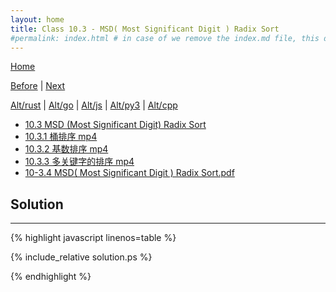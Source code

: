 ```yaml
---
layout: home
title: Class 10.3 - MSD( Most Significant Digit ) Radix Sort
#permalink: index.html # in case of we remove the index.md file, this doc will be the index page
---
```


<div class="row">
<div class="columnStmt" markdown="1">

[Home](./README.md)

[Before](./class-10.2.md) | [Next](./class-10.4.md)

[Alt/rust](./Alt_rust/README.md) | [Alt/go](./Alt_c/README.md) | [Alt/js](./Alt_js/README.html) | [Alt/py3](./Alt_py3/README.md) | [Alt/cpp](./Alt_cpp/README.md) 

-   [10.3 MSD (Most Significant Digit) Radix Sort](https://www.geeksforgeeks.org/msd-most-significant-digit-radix-sort/)
-   [10.3.1 桶排序 mp4](https://data-structure.s3.us-west-1.amazonaws.com/10_%E7%AC%AC%E5%8D%81%E8%AE%B2+%E6%8E%92%E5%BA%8F%EF%BC%88%E4%B8%8B%EF%BC%89%5B%E9%99%88%E8%B6%8A%5D/10.3.1+%E6%A1%B6%E6%8E%92%E5%BA%8F%EF%BC%883%EF%BC%9A42%EF%BC%89_Hd.mp4)
-   [10.3.2 基数排序 mp4](https://data-structure.s3.us-west-1.amazonaws.com/10_%E7%AC%AC%E5%8D%81%E8%AE%B2+%E6%8E%92%E5%BA%8F%EF%BC%88%E4%B8%8B%EF%BC%89%5B%E9%99%88%E8%B6%8A%5D/10.3.2+%E5%9F%BA%E6%95%B0%E6%8E%92%E5%BA%8F%EF%BC%885%EF%BC%9A27%EF%BC%89_Hd.mp4)
-   [10.3.3 多关键字的排序 mp4](https://data-structure.s3.us-west-1.amazonaws.com/10_%E7%AC%AC%E5%8D%81%E8%AE%B2+%E6%8E%92%E5%BA%8F%EF%BC%88%E4%B8%8B%EF%BC%89%5B%E9%99%88%E8%B6%8A%5D/10.3.3+%E5%A4%9A%E5%85%B3%E9%94%AE%E5%AD%97%E7%9A%84%E6%8E%92%E5%BA%8F%EF%BC%883%EF%BC%9A04%EF%BC%89_Hd.mp4)
-   [10-3.4 MSD( Most Significant Digit ) Radix Sort.pdf](https://data-structure.s3.us-west-1.amazonaws.com/0_%E6%B5%99%E6%B1%9F%E5%A4%A7%E5%AD%A6%E6%95%B0%E6%8D%AE%E7%BB%93%E6%9E%84_%E9%99%88%E8%B6%8A_%E8%AF%BE%E7%A8%8B%E6%96%87%E6%A1%A3/10-3.pdf)
    


</div>
<div class="columnSol" markdown="1">

## Solution
------

{% highlight javascript linenos=table %}

{% include_relative solution.ps %}

{% endhighlight %}

</div>
</div>
